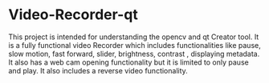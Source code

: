 # Video-Recorder-qt
This project is intended for understanding the opencv and qt Creator tool. It is a fully functional video Recorder which includes functionalities like pause, slow motion, fast forward, slider, brightness, contrast , displaying metadata. It also has a web cam opening functionality but it is limited to only pause and play. It also includes a reverse video functionality. 
